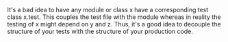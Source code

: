 It's a bad idea to have any module or class x have a corresponding test class x.test. This couples the test file with the module whereas in reality the testing of x might depend on y and z. Thus, it's a good idea to decouple the structure of your tests with the structure of your production code.
